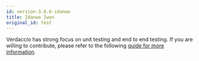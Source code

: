 ```yaml
---
id: version-3.8.6-idanwo
title: Idanwo Iwọn
original_id: test
---
```


Verdaccio has strong focus on unit testing and end to end testing. If you are willing to contribute, please refer to the following [guide for more information](https://github.com/verdaccio/verdaccio/wiki/Developing-new-tests).